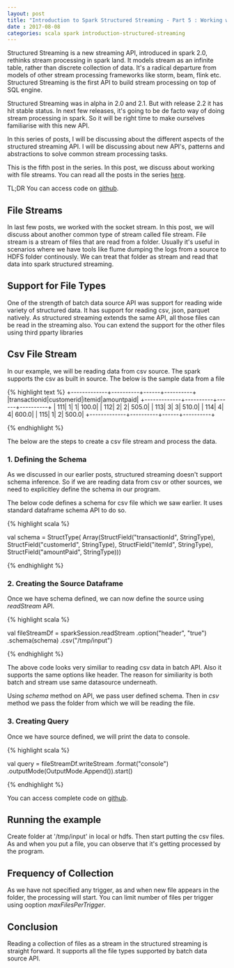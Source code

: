 ```yaml
---
layout: post
title: "Introduction to Spark Structured Streaming - Part 5 : Working with File Streams"
date : 2017-08-08
categories: scala spark introduction-structured-streaming
---
```

Structured Streaming is a new streaming API, introduced in spark 2.0, rethinks stream processing in spark land. It models stream
as an infinite table, rather than discrete collection of data. It's a radical departure from models of other stream processing frameworks like
storm, beam, flink etc. Structured Streaming is the first API to build stream processing on top of SQL engine.

Structured Streaming was in alpha in 2.0 and 2.1. But with release 2.2 it has hit stable status. In next few releases,
it's going to be de facto way of doing stream processing in spark. So it will be right time to make ourselves familiarise
with this new API.

In this series of posts, I will be discussing about the different aspects of the structured streaming API. I will be discussing about
new API's, patterns and abstractions to solve common stream processing tasks. 

This is the fifth post in the series. In this post, we discuss about working with file streams. You 
can read all the posts in the series [here](/categories/introduction-structured-streaming).

TL;DR You can access code on [github](https://github.com/phatak-dev/spark2.0-examples/tree/master/src/main/scala/com/madhukaraphatak/examples/sparktwo/streaming).

## File Streams

In last few posts, we worked with the socket stream. In this post, we will discuss about another common type of stream called file stream. File stream is
a stream of files that are read from a folder. Usually it's useful in scenarios where we have tools like flume dumping the logs from a source to HDFS folder continously. We can treat that folder as stream and read that data into spark structured streaming.

## Support for File Types
One of the strength of batch data source API was support for reading wide variety of structured data. It has support for reading csv, json, parquet natively. As structured streaming extends the same API, all those files can be read in  the streaming also. You can extend the support for the other files using third pparty libraries

## Csv File Stream

In our example, we will be reading data from csv source. The spark supports the csv as built in source. The below is the sample data from a file

{% highlight text %}
+-------------+----------+------+----------+
|transactionid|customerid|itemid|amountpaid|
+-------------+----------+------+----------+
|          111|         1|     1|     100.0|
|          112|         2|     2|     505.0|
|          113|         3|     3|     510.0|
|          114|         4|     4|     600.0|
|          115|         1|     2|     500.0|
+-------------+----------+------+----------+

{% endhighlight %}

The below are the steps to create a csv file stream and process the data.

### 1. Defining the Schema
As we discussed in our earlier posts, structured streaming doesn't support schema inference. So if we are reading data from csv or other sources, we need to explicitley define the schema in our program.

The below code defines a schema for csv file which we saw earlier. It uses standard dataframe schema API to do so.

{% highlight scala %}

val schema = StructType(
  Array(StructField("transactionId", StringType),
        StructField("customerId", StringType),
        StructField("itemId", StringType),
        StructField("amountPaid", StringType)))

{% endhighlight %}

### 2. Creating the Source Dataframe

Once we have schema defined, we can now define the source using *readStream* API.

{% highlight scala %}

val fileStreamDf = sparkSession.readStream
  .option("header", "true")
  .schema(schema)
  .csv("/tmp/input")

{% endhighlight %}

The above code looks very similiar to reading csv data in batch API. Also it supports the same options like header. The reason for similiarity is both batch and stream use same datasource underneath. 

Using *schema* method on API, we pass user defined schema. Then in *csv* method we pass the folder from which we will be reading the file.

### 3. Creating Query

Once we have source defined, we will print the data to console.

{% highlight scala %}

 val query = fileStreamDf.writeStream
      .format("console")
      .outputMode(OutputMode.Append()).start()

{% endhighlight %}

You can access complete code on [github](https://github.com/phatak-dev/spark2.0-examples/blob/master/src/main/scala/com/madhukaraphatak/examples/sparktwo/streaming/FileStreamExample.scala).


## Running the example

Create folder at '/tmp/input' in local or hdfs. Then start putting the csv files. As and when you put a file, you can observe that it's getting processed by the program.

## Frequency of Collection

As we have not specified any trigger, as and when new file appears in the folder, the processing will start. You can limit number of files per trigger using ooption *maxFilesPerTrigger*.

## Conclusion

Reading a collection of files as a stream in the structured streaming is straight forward. It supports all the file types supported by batch data source API.


